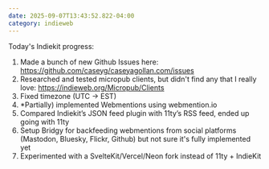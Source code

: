 ```yaml
---
date: 2025-09-07T13:43:52.822-04:00
category: indieweb
---
```


Today's Indiekit progress:
1. Made a bunch of new Github Issues here: https://github.com/caseyg/caseyagollan.com/issues
2. Researched and tested micropub clients, but didn't find any that I really love: https://indieweb.org/Micropub/Clients
3. Fixed timezone (UTC → EST)
3. *Partially) implemented Webmentions using webmention.io
4. Compared Indiekit’s JSON feed plugin with 11ty’s RSS feed, ended up going with 11ty
5. Setup Bridgy for backfeeding webmentions from social platforms (Mastodon, Bluesky, Flickr, Github) but not sure it's fully implemented yet
6. Experimented with a SvelteKit/Vercel/Neon fork instead of 11ty + IndieKit

